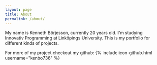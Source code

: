 ```yaml
---
layout: page
title: About
permalink: /about/
---
```


My name is Kenneth Börjesson, currently 20 years old. I'm studying Innovativ Programming at Linköpings University. This is my portfolio for different kinds of projects.

For more of my project checkout my github:
{% include icon-github.html username="kenbo736" %}


